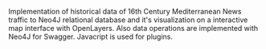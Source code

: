 Implementation of historical data of 16th Century Mediterranean News traffic to Neo4J relational database and it's visualization on a interactive map interface with OpenLayers. Also data operations are implemented with Neo4J for Swagger. Javacript is used for plugins.
